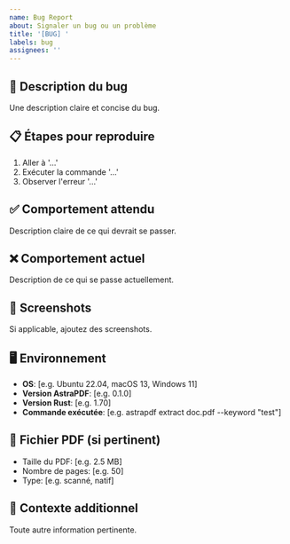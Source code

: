 ```yaml
---
name: Bug Report
about: Signaler un bug ou un problème
title: '[BUG] '
labels: bug
assignees: ''
---
```


## 🐛 Description du bug

Une description claire et concise du bug.

## 📋 Étapes pour reproduire

1. Aller à '...'
2. Exécuter la commande '...'
3. Observer l'erreur '...'

## ✅ Comportement attendu

Description claire de ce qui devrait se passer.

## ❌ Comportement actuel

Description de ce qui se passe actuellement.

## 📸 Screenshots

Si applicable, ajoutez des screenshots.

## 🖥️ Environnement

- **OS**: [e.g. Ubuntu 22.04, macOS 13, Windows 11]
- **Version AstraPDF**: [e.g. 0.1.0]
- **Version Rust**: [e.g. 1.70]
- **Commande exécutée**: [e.g. astrapdf extract doc.pdf --keyword "test"]

## 📄 Fichier PDF (si pertinent)

- Taille du PDF: [e.g. 2.5 MB]
- Nombre de pages: [e.g. 50]
- Type: [e.g. scanné, natif]

## 📝 Contexte additionnel

Toute autre information pertinente.
